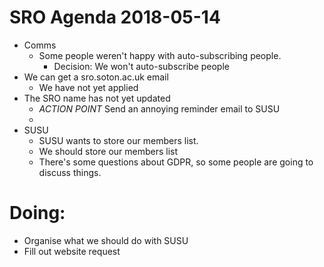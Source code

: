 # SRO Agenda 2018-05-14

- Comms
    - Some people weren't happy with auto-subscribing people.
        - Decision: We won't auto-subscribe people
- We can get a sro.soton.ac.uk email
    - We have not yet applied
- The SRO name has not yet updated
    - *ACTION POINT* Send an annoying reminder email to SUSU
    - 
- SUSU
    - SUSU wants to store our members list.
    - We should store our members list
    - There's some questions about GDPR, so some people are going to discuss things.

# Doing: 
- Organise what we should do with SUSU
- Fill out website request 
